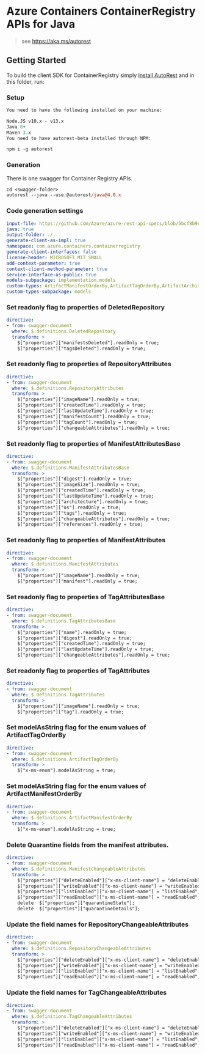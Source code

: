 # Azure Containers ContainerRegistry APIs for Java

> see https://aka.ms/autorest

## Getting Started

To build the client SDK for ContainerRegistry simply [Install AutoRest](https://github.com/Azure/autorest/blob/master/docs/install/readme.md) and in this folder, run:

### Setup
```ps
You need to have the following installed on your machine:

Node.JS v10.x - v13.x
Java 8+
Maven 3.x
You need to have autorest-beta installed through NPM:

npm i -g autorest
```

### Generation

There is one swagger for Container Registry APIs.

```ps
cd <swagger-folder>
autorest --java --use:@autorest/java@4.0.x
```

### Code generation settings
``` yaml
input-file: https://github.com/Azure/azure-rest-api-specs/blob/5bcf8b9ce0d230830b172c2d9753cbbb4abf325b/specification/containerregistry/data-plane/Azure.ContainerRegistry/preview/2019-08-15-preview/containerregistry.json
java: true
output-folder: ./..
generate-client-as-impl: true
namespace: com.azure.containers.containerregistry
generate-client-interfaces: false
license-header: MICROSOFT_MIT_SMALL
add-context-parameter: true
context-client-method-parameter: true
service-interface-as-public: true
models-subpackage: implementation.models
custom-types: ArtifactManifestOrderBy,ArtifactTagOrderBy,ArtifactArchitecture,ArtifactOperatingSystem,ArtifactManifestPlatform,RepositoryProperties
custom-types-subpackage: models
```

### Set readonly flag to properties of DeletedRepository
```yaml
directive:
- from: swagger-document
  where: $.definitions.DeletedRepository
  transform: >
    $["properties"]["manifestsDeleted"].readOnly = true;
    $["properties"]["tagsDeleted"].readOnly = true;
```

### Set readonly flag to properties of RepositoryAttributes
```yaml
directive:
- from: swagger-document
  where: $.definitions.RepositoryAttributes
  transform: >
    $["properties"]["imageName"].readOnly = true;
    $["properties"]["createdTime"].readOnly = true;
    $["properties"]["lastUpdateTime"].readOnly = true;
    $["properties"]["manifestCount"].readOnly = true;
    $["properties"]["tagCount"].readOnly = true;
    $["properties"]["changeableAttributes"].readOnly = true;
```

### Set readonly flag to properties of ManifestAttributesBase
```yaml
directive:
- from: swagger-document
  where: $.definitions.ManifestAttributesBase
  transform: >
    $["properties"]["digest"].readOnly = true;
    $["properties"]["imageSize"].readOnly = true;
    $["properties"]["createdTime"].readOnly = true;
    $["properties"]["lastUpdateTime"].readOnly = true;
    $["properties"]["architecture"].readOnly = true;
    $["properties"]["os"].readOnly = true;
    $["properties"]["tags"].readOnly = true;
    $["properties"]["changeableAttributes"].readOnly = true;
    $["properties"]["references"].readOnly = true;
```

### Set readonly flag to properties of ManifestAttributes
```yaml
directive:
- from: swagger-document
  where: $.definitions.ManifestAttributes
  transform: >
    $["properties"]["imageName"].readOnly = true;
    $["properties"]["manifest"].readOnly = true;
```

### Set readonly flag to properties of TagAttributesBase
```yaml
directive:
- from: swagger-document
  where: $.definitions.TagAttributesBase
  transform: >
    $["properties"]["name"].readOnly = true;
    $["properties"]["digest"].readOnly = true;
    $["properties"]["createdTime"].readOnly = true;
    $["properties"]["lastUpdateTime"].readOnly = true;
    $["properties"]["changeableAttributes"].readOnly = true;
```

### Set readonly flag to properties of TagAttributes
```yaml
directive:
- from: swagger-document
  where: $.definitions.TagAttributes
  transform: >
    $["properties"]["imageName"].readOnly = true;
    $["properties"]["tag"].readOnly = true;
```

### Set modelAsString flag for the enum values of ArtifactTagOrderBy
```yaml
directive:
- from: swagger-document
  where: $.definitions.ArtifactTagOrderBy
  transform: >
    $["x-ms-enum"].modelAsString = true;
```

### Set modelAsString flag for the enum values of ArtifactManifestOrderBy
```yaml
directive:
- from: swagger-document
  where: $.definitions.ArtifactManifestOrderBy
  transform: >
    $["x-ms-enum"].modelAsString = true;
```

### Delete Quarantine fields from the manifest attributes.
```yaml
directive:
- from: swagger-document
  where: $.definitions.ManifestChangeableAttributes
  transform: >
    $["properties"]["deleteEnabled"]["x-ms-client-name"] = "deleteEnabled";
    $["properties"]["writeEnabled"]["x-ms-client-name"] = "writeEnabled";
    $["properties"]["listEnabled"]["x-ms-client-name"] = "listEnabled";
    $["properties"]["readEnabled"]["x-ms-client-name"] = "readEnabled";
    delete  $["properties"]["quarantineState"];
    delete  $["properties"]["quarantineDetails"];
```

### Update the field names for RepositoryChangeableAttributes
```yaml
directive:
- from: swagger-document
  where: $.definitions.RepositoryChangeableAttributes
  transform: >
    $["properties"]["deleteEnabled"]["x-ms-client-name"] = "deleteEnabled";
    $["properties"]["writeEnabled"]["x-ms-client-name"] = "writeEnabled";
    $["properties"]["listEnabled"]["x-ms-client-name"] = "listEnabled";
    $["properties"]["readEnabled"]["x-ms-client-name"] = "readEnabled";
```

### Update the field names for TagChangeableAttributes
```yaml
directive:
- from: swagger-document
  where: $.definitions.TagChangeableAttributes
  transform: >
    $["properties"]["deleteEnabled"]["x-ms-client-name"] = "deleteEnabled";
    $["properties"]["writeEnabled"]["x-ms-client-name"] = "writeEnabled";
    $["properties"]["listEnabled"]["x-ms-client-name"] = "listEnabled";
    $["properties"]["readEnabled"]["x-ms-client-name"] = "readEnabled";
```


